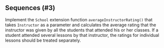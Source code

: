 ## Sequences (#3)

Implement the `School` extension function `averageInstructorRating()` that
takes `Instructor` as a parameter and calculates the average rating that the
instructor was given by all the students that attended his or her classes. If a
student attended several lessons by that instructor, the ratings for individual
lessons should be treated separately.